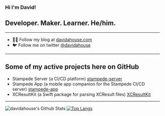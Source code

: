 ### Hi I'm David!

## Developer. Maker. Learner. He/him.

---

- 👨‍💻 Follow my blog at [davidahouse.com](https://www.davidahouse.com)
- 🐦 Follow me on twitter [@davidahouse](https://www.twitter.com/davidahouse)

---

## Some of my active projects here on GitHub

- Stampede Server (a CI/CD platform) [stampede-server](https://github.com/davidahouse/stampede-server)
- Stampede App (a mobile app companion for the Stampede CI/CD server) [stampede-app](https://github.com/davidahouse/stampede-app)
- XCResultKit (a Swift package for parsing XCResult files) [XCResultKit](https://github.com/davidahouse/XCResultKit)

---

<img align="left" alt="davidahouse's Github Stats" src="https://github-readme-stats.vercel.app/api?username=davidahouse&show_icons=true&hide_border=true&count_private=true" />

[![Top Langs](https://github-readme-stats.vercel.app/api/top-langs/?username=davidahouse&hide=css,html)](https://github.com/anuraghazra/github-readme-stats)
